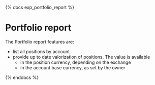 {% docs exp_portfolio_report %}

# Portfolio report

The Portfolio report features are:
* list all positions by account
* provide up to date valorization of positions.
  The value is available
    * in the position currency, depending on the exchange
    * in the account base currency, as set by the owner


{% enddocs %}